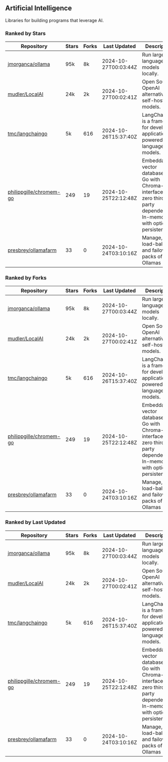 ## Artificial Intelligence

Libraries for building programs that leverage AI.

### Ranked by Stars

| Repository | Stars | Forks | Last Updated | Description | 
|------------|-------|-------|--------------|-------------|
| [jmorganca/ollama](https://github.com/jmorganca/ollama) | 95k | 8k | 2024-10-27T00:03:44Z |  Run large language models locally. |
| [mudler/LocalAI](https://github.com/mudler/LocalAI) | 24k | 2k | 2024-10-27T00:02:41Z |  Open Source OpenAI alternative, self-host AI models. |
| [tmc/langchaingo](https://github.com/tmc/langchaingo) | 5k | 616 | 2024-10-26T15:37:40Z |  LangChainGo is a framework for developing applications powered by language models. |
| [philippgille/chromem-go](https://github.com/philippgille/chromem-go) | 249 | 19 | 2024-10-25T22:12:48Z |  Embeddable vector database for Go with Chroma-like interface and zero third-party dependencies. In-memory with optional persistence. |
| [presbrey/ollamafarm](https://github.com/presbrey/ollamafarm) | 33 | 0 | 2024-10-24T03:10:16Z |  Manage, load-balance, and failover packs of Ollamas |

### Ranked by Forks

| Repository | Stars | Forks | Last Updated | Description | 
|------------|-------|-------|--------------|-------------|
| [jmorganca/ollama](https://github.com/jmorganca/ollama) | 95k | 8k | 2024-10-27T00:03:44Z |  Run large language models locally. |
| [mudler/LocalAI](https://github.com/mudler/LocalAI) | 24k | 2k | 2024-10-27T00:02:41Z |  Open Source OpenAI alternative, self-host AI models. |
| [tmc/langchaingo](https://github.com/tmc/langchaingo) | 5k | 616 | 2024-10-26T15:37:40Z |  LangChainGo is a framework for developing applications powered by language models. |
| [philippgille/chromem-go](https://github.com/philippgille/chromem-go) | 249 | 19 | 2024-10-25T22:12:48Z |  Embeddable vector database for Go with Chroma-like interface and zero third-party dependencies. In-memory with optional persistence. |
| [presbrey/ollamafarm](https://github.com/presbrey/ollamafarm) | 33 | 0 | 2024-10-24T03:10:16Z |  Manage, load-balance, and failover packs of Ollamas |

### Ranked by Last Updated

| Repository | Stars | Forks | Last Updated | Description | 
|------------|-------|-------|--------------|-------------|
| [jmorganca/ollama](https://github.com/jmorganca/ollama) | 95k | 8k | 2024-10-27T00:03:44Z |  Run large language models locally. |
| [mudler/LocalAI](https://github.com/mudler/LocalAI) | 24k | 2k | 2024-10-27T00:02:41Z |  Open Source OpenAI alternative, self-host AI models. |
| [tmc/langchaingo](https://github.com/tmc/langchaingo) | 5k | 616 | 2024-10-26T15:37:40Z |  LangChainGo is a framework for developing applications powered by language models. |
| [philippgille/chromem-go](https://github.com/philippgille/chromem-go) | 249 | 19 | 2024-10-25T22:12:48Z |  Embeddable vector database for Go with Chroma-like interface and zero third-party dependencies. In-memory with optional persistence. |
| [presbrey/ollamafarm](https://github.com/presbrey/ollamafarm) | 33 | 0 | 2024-10-24T03:10:16Z |  Manage, load-balance, and failover packs of Ollamas |

